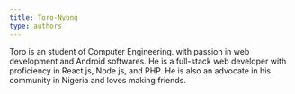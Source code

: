 ```yaml
---
title: Toro-Nyong
type: authors
---
```


Toro is an student of Computer Engineering. with passion in web development and Android softwares. He is a full-stack web developer with proficiency in React.js, Node.js, and PHP. He is also an advocate in his community in Nigeria and loves making friends.
